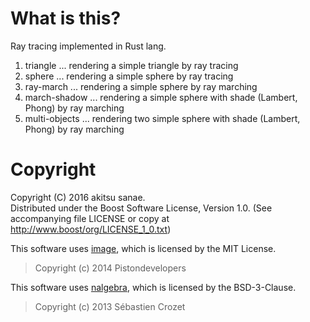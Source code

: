 # What is this?

Ray tracing implemented in Rust lang.  

1. triangle ... rendering a simple triangle by ray tracing
2. sphere ... rendering a simple sphere by ray tracing
3. ray-march ... rendering a simple sphere by ray marching
4. march-shadow ... rendering a simple sphere with shade (Lambert, Phong) by ray marching
5. multi-objects ... rendering two simple sphere with shade (Lambert, Phong) by ray marching

# Copyright

Copyright (C) 2016 akitsu sanae.  
Distributed under the Boost Software License, Version 1.0. 
(See accompanying file LICENSE or copy at http://www.boost/org/LICENSE_1_0.txt)  

This software uses [image](https://github.com/PistonDevelopers/image), which is licensed by the MIT License.  

> Copyright (c) 2014 Pistondevelopers

This software uses [nalgebra](https://github.com/sebcrozet/nalgebra), which is licensed by the BSD-3-Clause.  

> Copyright (c) 2013 Sébastien Crozet

